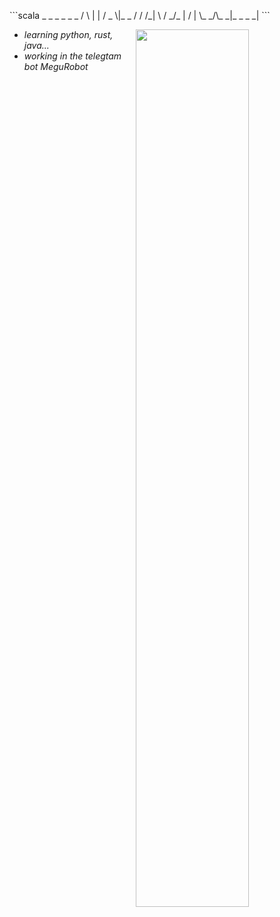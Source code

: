<p align="left">
```scala
    _ _   _ _ _ _
   /   \ |       |
  /  _  \|_ _   /
 /  /_|  \ /  _/_
|         /      |
\_ _/\_ _|_ _ _ _|
```
<p>

<a href="https://metrics.lecoq.io/ashenzar?template=classic"><img align="right" width="60%" src="https://github-readme-stats.vercel.app/api?username=ashenzar&theme=merko&show_icons=true"></a>

<ul>
<li><i>learning python, rust, java...</i></li>
<li><i>working in the telegtam bot MeguRobot</i></li>
</ul>

<!--
### Hi there 👋

**ashenzar/ashenzar** is a ✨ _special_ ✨ repository because its `README.md` (this file) appears on your GitHub profile.

Here are some ideas to get you started:

- 🔭 I’m currently working on ...
- 🌱 I’m currently learning ...
- 👯 I’m looking to collaborate on ...
- 🤔 I’m looking for help with ...
- 💬 Ask me about ...
- 📫 How to reach me: ...
- 😄 Pronouns: ...
- ⚡ Fun fact: ...
-->
